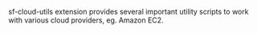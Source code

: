 sf-cloud-utils extension provides several important utility scripts
to work with various cloud providers, eg. Amazon EC2.
